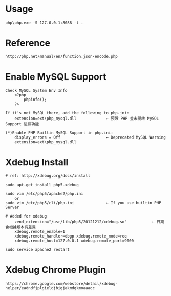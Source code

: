 Usage
=====

	php\php.exe -S 127.0.0.1:8088 -t .

Reference
=========

	http://php.net/manual/en/function.json-encode.php

Enable MySQL Support
====================
    Check MySQL System Env Info
        <?php
            phpinfo();
        ?>

    If it's not MySQL there, add the following to php.ini:
        extension=ext\php_mysql.dll             ← 預設 PHP 並未開啟 MySQL Support 這個功能

    (*)Enable PHP Builtin MySQL Support in php.ini:
        display_errors = Off                    ← Deprecated MySQL Warning
        extension=ext\php_mysql.dll

Xdebug Install
==============

    # ref: http://xdebug.org/docs/install

    sudo apt-get install php5-xdebug

    sudo vim /etc/php5/apache2/php.ini 
        or
    sudo vim /etc/php5/cli/php.ini              ← If you use builtin PHP Server

    # Added for xdebug
        zend_extension="/usr/lib/php5/20121212/xdebug.so"           ← 日期會根據版本有差異
        xdebug.remote_enable=1
        xdebug.remote_handler=dbgp xdebug.remote_mode=req
        xdebug.remote_host=127.0.0.1 xdebug.remote_port=9000

    sudo service apache2 restart

Xdebug Chrome Plugin
====================

    https://chrome.google.com/webstore/detail/xdebug-helper/eadndfjplgieldjbigjakmdgkmoaaaoc
